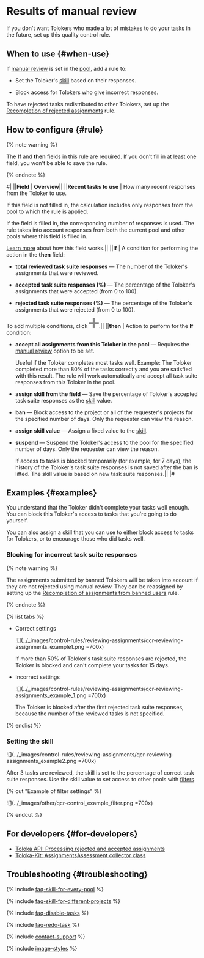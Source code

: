 # Results of manual review

If you don't want Tolokers who made a lot of mistakes to do your [tasks](../../glossary.md#task) in the future, set up this quality control rule.

## When to use {#when-use}

If [manual review](offline-accept.md) is set in the [pool](../../glossary.md#pool), add a rule to:

- Set the Toloker's [skill](../../glossary.md#skill) based on their responses.

- Block access for Tolokers who give incorrect responses.

To have rejected tasks redistributed to other Tolokers, set up the [Recompletion of rejected assignments](reassessment-after-accepting.md) rule.

## How to configure {#rule}

{% note warning %}

The **If** and **then** fields in this rule are required. If you don't fill in at least one field, you won't be able to save the rule.

{% endnote %}

#|
||**Field** | **Overview**||
||**Recent tasks to use** | How many recent responses from the Toloker to use.

If this field is not filled in, the calculation includes only responses from the pool to which the rule is applied.

If the field is filled in, the corresponding number of responses is used. The rule takes into account responses from both the current pool and other pools where this field is filled in.

[Learn more](remember-values.md) about how this field works.||
||**If** | A condition for performing the action in the **then** field:

- **total reviewed task suite responses** — The number of the Toloker's assignments that were reviewed.

- **accepted task suite responses (%)** — The percentage of the Toloker's assignments that were accepted (from 0 to 100).

- **rejected task suite responses (%)** — The percentage of the Toloker's assignments that were rejected (from 0 to 100).

To add multiple conditions, click ![](../_images/add.svg).||
||**then** | Action to perform for the **If** condition:

- **accept all assignments from this Toloker in the pool** — Requires the [manual review](offline-accept.md) option to be set.

    Useful if the Toloker completes most tasks well. Example: The Toloker completed more than 80% of the tasks correctly and you are satisfied with this result. The rule will work automatically and accept all task suite responses from this Toloker in the pool.

- **assign skill from the field** — Save the percentage of Toloker's accepted task suite responses as the [skill](nav.md) value.

- **ban** — Block access to the project or all of the requester's projects for the specified number of days. Only the requester can view the reason.

- **assign skill value** — Assign a fixed value to the [skill](nav.md).

- **suspend** — Suspend the Toloker's access to the pool for the specified number of days. Only the requester can view the reason.

    If access to tasks is blocked temporarily (for example, for 7 days), the history of the Toloker's task suite responses is not saved after the ban is lifted. The skill value is based on new task suite responses.||
|#

## Examples {#examples}

You understand that the Toloker didn't complete your tasks well enough. You can block this Toloker's access to tasks that you're going to do yourself.

You can also assign a skill that you can use to either block access to tasks for Tolokers, or to encourage those who did tasks well.

### Blocking for incorrect task suite responses

{% note warning %}

The assignments submitted by banned Tolokers will be taken into account if they are not rejected using manual review. They can be reassigned by setting up the [Recompletion of assignments from banned users](restore-task-overlap.md) rule.

{% endnote %}

{% list tabs %}

- Correct settings

  ![](../_images/control-rules/reviewing-assignments/qcr-reviewing-assignments_example1.png =700x)

  If more than 50% of Toloker's task suite responses are rejected, the Toloker is blocked and can't complete your tasks for 15 days.

- Incorrect settings

  ![](../_images/control-rules/reviewing-assignments/qcr-reviewing-assignments_example_1.png =700x)

  The Toloker is blocked after the first rejected task suite responses, because the number of the reviewed tasks is not specified.

{% endlist %}

### Setting the skill

![](../_images/control-rules/reviewing-assignments/qcr-reviewing-assignments_example2.png =700x)

After 3 tasks are reviewed, the skill is set to the percentage of correct task suite responses. Use the skill value to set access to other pools with [filters](filters.md).

{% cut "Example of filter settings" %}

![](../_images/other/qcr-control_example_filter.png =700x)

{% endcut %}

## For developers {#for-developers}

- [Toloka API: Processing rejected and accepted assignments](../../api/concepts/reassessment.md)
- [Toloka-Kit: AssignmentsAssessment collector class](../../toloka-kit/reference/toloka.client.collectors.AssignmentsAssessment.md)

## Troubleshooting {#troubleshooting}

{% include [faq-skill-for-every-pool](../_includes/faq/pool-setup/skill-for-every-pool.md) %}

{% include [faq-skill-for-different-projects](../_includes/faq/pool-setup/skill-for-different-projects.md) %}

{% include [faq-disable-tasks](../_includes/faq/result-questions/disable-tasks.md) %}

{% include [faq-redo-task](../_includes/faq/users/redo-task.md) %}

{% include [contact-support](../_includes/contact-support.md) %}

{% include [image-styles](../../../_includes/image-styles-internal.md) %}